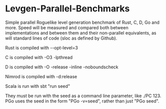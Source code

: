 Levgen-Parallel-Benchmarks
==========================

Simple parallel Roguelike level generation benchmark of Rust, C, D, Go and more. Speed will be measured and compared both between implementations and between them and their non-parallel equivalents, as will standard lines of code (sloc as defined by Github).

Rust is compiled with --opt-level=3

C is compiled with -O3 -lpthread

D is compiled with -O -release -inline -noboundscheck

Nimrod is compiled with -d:release

Scala is run with sbt "run seed"

They must be run with the seed as a command line parameter, like ./PC 123. PGo uses the seed in the form "PGo -v=seed", rather than just "PGo seed".
